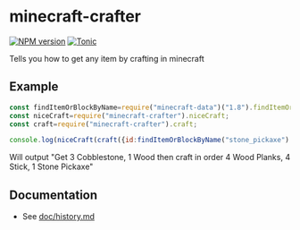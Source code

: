 # minecraft-crafter
[![NPM version](https://badge.fury.io/js/minecraft-crafter.svg)](http://badge.fury.io/js/minecraft-crafter)
[![Tonic](https://img.shields.io/badge/tonic-try%20it-blue.svg)](https://tonicdev.com/npm/minecraft-crafter)

Tells you how to get any item by crafting in minecraft

## Example

```js
const findItemOrBlockByName=require("minecraft-data")("1.8").findItemOrBlockByName;
const niceCraft=require("minecraft-crafter").niceCraft;
const craft=require("minecraft-crafter").craft;

console.log(niceCraft(craft({id:findItemOrBlockByName("stone_pickaxe").id,count:1})));
```

Will output "Get 3 Cobblestone, 1 Wood then craft in order 4 Wood Planks, 4 Stick, 1 Stone Pickaxe"

## Documentation

 * See [doc/history.md](doc/history.md)